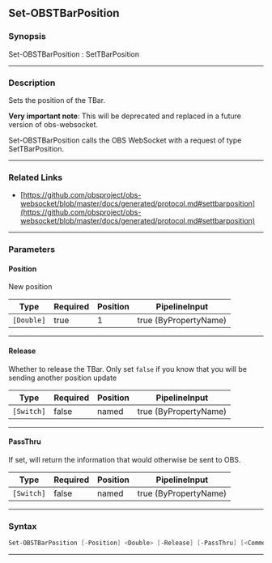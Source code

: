 Set-OBSTBarPosition
-------------------
### Synopsis
Set-OBSTBarPosition : SetTBarPosition

---
### Description

Sets the position of the TBar.

**Very important note**: This will be deprecated and replaced in a future version of obs-websocket.


Set-OBSTBarPosition calls the OBS WebSocket with a request of type SetTBarPosition.

---
### Related Links
* [https://github.com/obsproject/obs-websocket/blob/master/docs/generated/protocol.md#settbarposition](https://github.com/obsproject/obs-websocket/blob/master/docs/generated/protocol.md#settbarposition)



---
### Parameters
#### **Position**

New position






|Type      |Required|Position|PipelineInput        |
|----------|--------|--------|---------------------|
|`[Double]`|true    |1       |true (ByPropertyName)|



---
#### **Release**

Whether to release the TBar. Only set `false` if you know that you will be sending another position update






|Type      |Required|Position|PipelineInput        |
|----------|--------|--------|---------------------|
|`[Switch]`|false   |named   |true (ByPropertyName)|



---
#### **PassThru**

If set, will return the information that would otherwise be sent to OBS.






|Type      |Required|Position|PipelineInput        |
|----------|--------|--------|---------------------|
|`[Switch]`|false   |named   |true (ByPropertyName)|



---
### Syntax
```PowerShell
Set-OBSTBarPosition [-Position] <Double> [-Release] [-PassThru] [<CommonParameters>]
```
---

